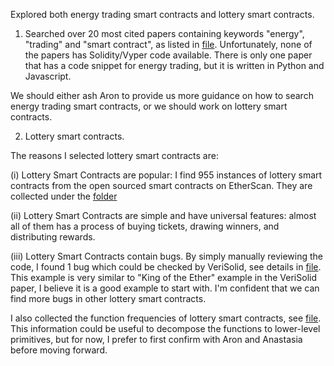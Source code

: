 Explored both energy trading smart contracts and lottery smart contracts. 


1. Searched over 20 most cited papers containing keywords "energy", "trading" and "smart contract", as listed in [file](../energyTradingExamples/README.md). Unfortunately, none of the papers has Solidity/Vyper code available. There is only one paper that has a code snippet for energy trading, but it is written in Python and Javascript.

We should either ash Aron to provide us more guidance on how to search energy trading smart contracts, or we should work on lottery smart contracts.


2. Lottery smart contracts. 

The reasons I selected lottery smart contracts are:

(i) Lottery Smart Contracts are popular: I find 955 instances of lottery smart contracts from the open sourced smart contracts on EtherScan. They are collected under the [folder](../selectedLotteryContracts/)

(ii) Lottery Smart Contracts are simple and have universal features: almost all of them has a process of buying tickets, drawing winners, and distributing rewards. 

(iii) Lottery Smart Contracts contain bugs. By simply manually reviewing the code, I found 1 bug which could be checked by VeriSolid, see details in [file](../selectedLotteryContracts/README.md). This example is very similar to "King of the Ether" example in the VeriSolid paper, I believe it is a good example to start with. I'm confident that we can find more bugs in other lottery smart contracts.

I also collected the function frequencies of lottery smart contracts, see [file](../selectedLotteryContracts/README.md). This information could be useful to decompose the functions to lower-level primitives, but for now, I prefer to first confirm with Aron and Anastasia before moving forward.


